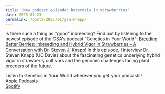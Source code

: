 ```yaml
---
title: 'New podcast episode: heterosis in strawberries'
date: 2025-01-23
permalink: /posts/2025/01/gsa-knapp/
---
```


Is there such a thing as "good" inbreeding? Find out by listening to the newest episode of the GSA's podcast "Genetics in Your World": <a href="https://podcasts.apple.com/us/podcast/genetics-in-your-world/id1593075325?i=1000685173805">Breeding Better Berries: Inbreeding and Hybrid Vigor in Strawberries – A Conversation with Dr. Steven J. Knapp</a>! In this episode, I interview Dr. Steven Knapp (UC Davis) about the fascinating genetics underlying hybrid vigor in strawberry cultivars and the genomic challenges facing plant breeders of the future.  
  
Listen to Genetics in Your World wherever you get your podcasts!  
<a href="https://podcasts.apple.com/us/podcast/genetics-in-your-world/id1593075325">Apple Podcasts</a>  
<a href="https://open.spotify.com/show/1hQDav6fMRIdLH8P0LHPyw">Spotify</a>